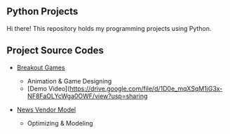 ## Python Projects
Hi there!
This repository holds my programming projects using Python.

## Project Source Codes
* [Breakout Games](https://github.com/jenniferchiutw/sc-projects/tree/main/breakout%20games)
  * Animation & Game Designing 
  * [Demo Video](https://drive.google.com/file/d/1D0e_mqXSqM1jG3x-NF8FaOLYcWga0OWF/view?usp=sharing

* [News Vendor Model](https://github.com/jenniferchiutw/python_projects/tree/main/news%20vendor%20model)
  * Optimizing & Modeling  
